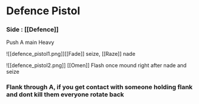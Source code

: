 # Defence Pistol


### Side : [[Defence]]

Push A main Heavy

![[defence_pistol1.png]][[Fade]] seize, [[Raze]] nade

![[defence_pistol2.png]] [[Omen]] Flash once mound right after nade and seize


### Flank through A, if you get contact with someone holding flank and dont kill them everyone rotate back
